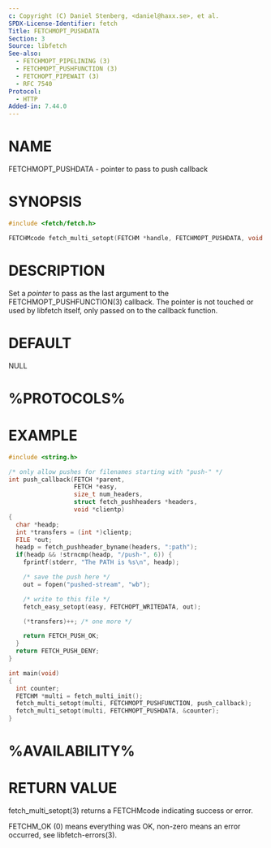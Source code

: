 ```yaml
---
c: Copyright (C) Daniel Stenberg, <daniel@haxx.se>, et al.
SPDX-License-Identifier: fetch
Title: FETCHMOPT_PUSHDATA
Section: 3
Source: libfetch
See-also:
  - FETCHMOPT_PIPELINING (3)
  - FETCHMOPT_PUSHFUNCTION (3)
  - FETCHOPT_PIPEWAIT (3)
  - RFC 7540
Protocol:
  - HTTP
Added-in: 7.44.0
---
```


# NAME

FETCHMOPT_PUSHDATA - pointer to pass to push callback

# SYNOPSIS

~~~c
#include <fetch/fetch.h>

FETCHMcode fetch_multi_setopt(FETCHM *handle, FETCHMOPT_PUSHDATA, void *pointer);
~~~

# DESCRIPTION

Set a *pointer* to pass as the last argument to the
FETCHMOPT_PUSHFUNCTION(3) callback. The pointer is not touched or used by
libfetch itself, only passed on to the callback function.

# DEFAULT

NULL

# %PROTOCOLS%

# EXAMPLE

~~~c
#include <string.h>

/* only allow pushes for filenames starting with "push-" */
int push_callback(FETCH *parent,
                  FETCH *easy,
                  size_t num_headers,
                  struct fetch_pushheaders *headers,
                  void *clientp)
{
  char *headp;
  int *transfers = (int *)clientp;
  FILE *out;
  headp = fetch_pushheader_byname(headers, ":path");
  if(headp && !strncmp(headp, "/push-", 6)) {
    fprintf(stderr, "The PATH is %s\n", headp);

    /* save the push here */
    out = fopen("pushed-stream", "wb");

    /* write to this file */
    fetch_easy_setopt(easy, FETCHOPT_WRITEDATA, out);

    (*transfers)++; /* one more */

    return FETCH_PUSH_OK;
  }
  return FETCH_PUSH_DENY;
}

int main(void)
{
  int counter;
  FETCHM *multi = fetch_multi_init();
  fetch_multi_setopt(multi, FETCHMOPT_PUSHFUNCTION, push_callback);
  fetch_multi_setopt(multi, FETCHMOPT_PUSHDATA, &counter);
}
~~~

# %AVAILABILITY%

# RETURN VALUE

fetch_multi_setopt(3) returns a FETCHMcode indicating success or error.

FETCHM_OK (0) means everything was OK, non-zero means an error occurred, see
libfetch-errors(3).
